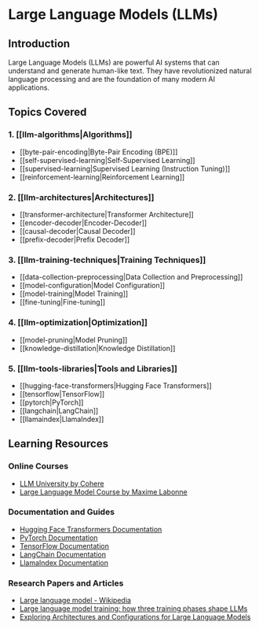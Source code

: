 # Large Language Models (LLMs)

## Introduction

Large Language Models (LLMs) are powerful AI systems that can understand and generate human-like text. They have revolutionized natural language processing and are the foundation of many modern AI applications.

## Topics Covered

### 1. [[llm-algorithms|Algorithms]]

- [[byte-pair-encoding|Byte-Pair Encoding (BPE)]]
- [[self-supervised-learning|Self-Supervised Learning]]
- [[supervised-learning|Supervised Learning (Instruction Tuning)]]
- [[reinforcement-learning|Reinforcement Learning]]

### 2. [[llm-architectures|Architectures]]

- [[transformer-architecture|Transformer Architecture]]
- [[encoder-decoder|Encoder-Decoder]]
- [[causal-decoder|Causal Decoder]]
- [[prefix-decoder|Prefix Decoder]]

### 3. [[llm-training-techniques|Training Techniques]]

- [[data-collection-preprocessing|Data Collection and Preprocessing]]
- [[model-configuration|Model Configuration]]
- [[model-training|Model Training]]
- [[fine-tuning|Fine-tuning]]

### 4. [[llm-optimization|Optimization]]

- [[model-pruning|Model Pruning]]
- [[knowledge-distillation|Knowledge Distillation]]

### 5. [[llm-tools-libraries|Tools and Libraries]]

- [[hugging-face-transformers|Hugging Face Transformers]]
- [[tensorflow|TensorFlow]]
- [[pytorch|PyTorch]]
- [[langchain|LangChain]]
- [[llamaindex|LlamaIndex]]

## Learning Resources

### Online Courses

- [LLM University by Cohere](https://www.cohere.com/llm-university)
- [Large Language Model Course by Maxime Labonne](https://github.com/mlabonne/llm-course)

### Documentation and Guides

- [Hugging Face Transformers Documentation](https://huggingface.co/docs/transformers/index)
- [PyTorch Documentation](https://pytorch.org/docs/stable/index.html)
- [TensorFlow Documentation](https://www.tensorflow.org/guide)
- [LangChain Documentation](https://python.langchain.com/docs/get_started/introduction)
- [LlamaIndex Documentation](https://www.llamaindex.ai/docs/getting_started/installation)

### Research Papers and Articles

- [Large language model - Wikipedia](https://en.wikipedia.org/wiki/Large_language_model)
- [Large language model training: how three training phases shape LLMs](https://snorkel.ai/blog/large-language-model-training-three-phases-shape-llm-training/)
- [Exploring Architectures and Configurations for Large Language Models](https://www.labellerr.com/blog/exploring-architectures-and-configurations-for-large-language-models-llms/)

